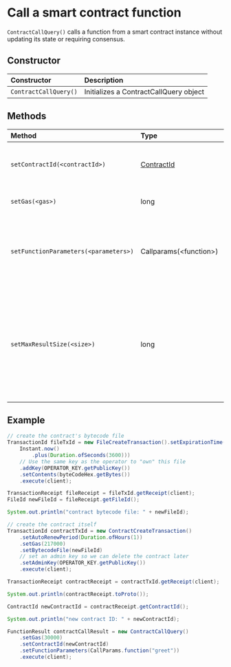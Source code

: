# Call a smart contract function

`ContractCallQuery()` calls a function from a smart contract instance without updating its state or requiring consensus.

## Constructor

| Constructor | Description |
| :--- | :--- |
| `ContractCallQuery()` | Initializes a ContractCallQuery object |

## Methods

| Method | Type | Description |
| :--- | :--- | :--- |
| `setContractId(<contractId>)` | [ContractId](../user-defined-data-types.md#contractid) | The ID of the contract instance to call |
| `setGas(<gas>)` | long | Gas amount to run the constructor |
| `setFunctionParameters(<parameters>)` | Callparams\(&lt;function&gt;\) | Which funtion to call from the contract instance and the parameters |
| `setMaxResultSize(<size>)` | long | Max number of bytes that the result might include. The run will fail if it would have returned more than this number of bytes. |

## Example

```java
// create the contract's bytecode file
TransactionId fileTxId = new FileCreateTransaction().setExpirationTime(
    Instant.now()
        .plus(Duration.ofSeconds(3600)))
    // Use the same key as the operator to "own" this file
    .addKey(OPERATOR_KEY.getPublicKey())
    .setContents(byteCodeHex.getBytes())
    .execute(client);

TransactionReceipt fileReceipt = fileTxId.getReceipt(client);
FileId newFileId = fileReceipt.getFileId();

System.out.println("contract bytecode file: " + newFileId);

// create the contract itself
TransactionId contractTxId = new ContractCreateTransaction()
    .setAutoRenewPeriod(Duration.ofHours(1))
    .setGas(217000)
    .setBytecodeFile(newFileId)
    // set an admin key so we can delete the contract later
    .setAdminKey(OPERATOR_KEY.getPublicKey())
    .execute(client);

TransactionReceipt contractReceipt = contractTxId.getReceipt(client);

System.out.println(contractReceipt.toProto());

ContractId newContractId = contractReceipt.getContractId();

System.out.println("new contract ID: " + newContractId);

FunctionResult contractCallResult = new ContractCallQuery()
    .setGas(30000)
    .setContractId(newContractId)
    .setFunctionParameters(CallParams.function("greet"))
    .execute(client);
```

